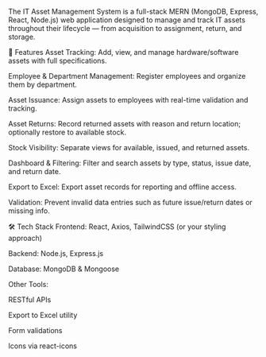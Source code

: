 The IT Asset Management System is a full-stack MERN (MongoDB, Express, React, Node.js) web application designed to manage and track IT assets throughout their lifecycle — from acquisition to assignment, return, and storage.

🔧 Features
 Asset Tracking: Add, view, and manage hardware/software assets with full specifications.

 Employee & Department Management: Register employees and organize them by department.

 Asset Issuance: Assign assets to employees with real-time validation and tracking.

 Asset Returns: Record returned assets with reason and return location; optionally restore to available stock.

 Stock Visibility: Separate views for available, issued, and returned assets.

 Dashboard & Filtering: Filter and search assets by type, status, issue date, and return date.

 Export to Excel: Export asset records for reporting and offline access.

 Validation: Prevent invalid data entries such as future issue/return dates or missing info.

🛠️ Tech Stack
Frontend: React, Axios, TailwindCSS (or your styling approach)

Backend: Node.js, Express.js

Database: MongoDB & Mongoose

Other Tools:

RESTful APIs

Export to Excel utility

Form validations

Icons via react-icons
